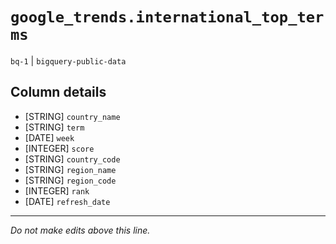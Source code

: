# `google_trends.international_top_terms`
`bq-1` | `bigquery-public-data`

## Column details
* [STRING]    `country_name`
* [STRING]    `term`
* [DATE]      `week`
* [INTEGER]   `score`
* [STRING]    `country_code`
* [STRING]    `region_name`
* [STRING]    `region_code`
* [INTEGER]   `rank`
* [DATE]      `refresh_date`

-------------------------------------------------------------------------------
*Do not make edits above this line.*

